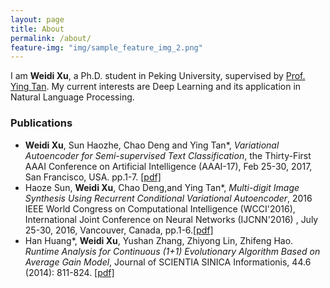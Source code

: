 ```yaml
---
layout: page
title: About
permalink: /about/
feature-img: "img/sample_feature_img_2.png"
---
```


I am **Weidi Xu**, a Ph.D. student in Peking University, supervised by [Prof. Ying Tan](http://www.cis.pku.edu.cn/faculty/system/tanying/TYBiograph.htm). My current interests are Deep Learning and its application in Natural Language Processing.

### Publications
- **Weidi Xu**, Sun Haozhe, Chao Deng and Ying Tan\*, *Variational Autoencoder for Semi-supervised Text Classification*, the Thirty-First AAAI Conference on Artificial Intelligence (AAAI-17), Feb 25-30, 2017, San Francisco, USA. pp.1-7. [[pdf]](https://arxiv.org/pdf/1603.02514.pdf)
- Haoze Sun, **Weidi Xu**, Chao Deng,and Ying Tan\*, *Multi-digit Image Synthesis Using Recurrent Conditional Variational Autoencoder*, 2016 IEEE World Congress on Computational Intelligence (WCCI'2016), International Joint Conference on Neural Networks (IJCNN'2016) , July 25-30, 2016, Vancouver, Canada, pp.1-6.[[pdf]](http://www.cil.pku.edu.cn/publications/papers/2016/SunXuDengTanIJCNN2016.pdf)
- Han Huang\*, **Weidi Xu**, Yushan Zhang, Zhiyong Lin, Zhifeng Hao. *Runtime Analysis for Continuous (1+1) Evolutionary Algorithm Based on Average Gain Model*, Journal of SCIENTIA SINICA Informationis, 44.6 (2014): 811-824. [[pdf]](http://engine.scichina.com/downloadPdf/noPCE5orkD2Wac4AD)
